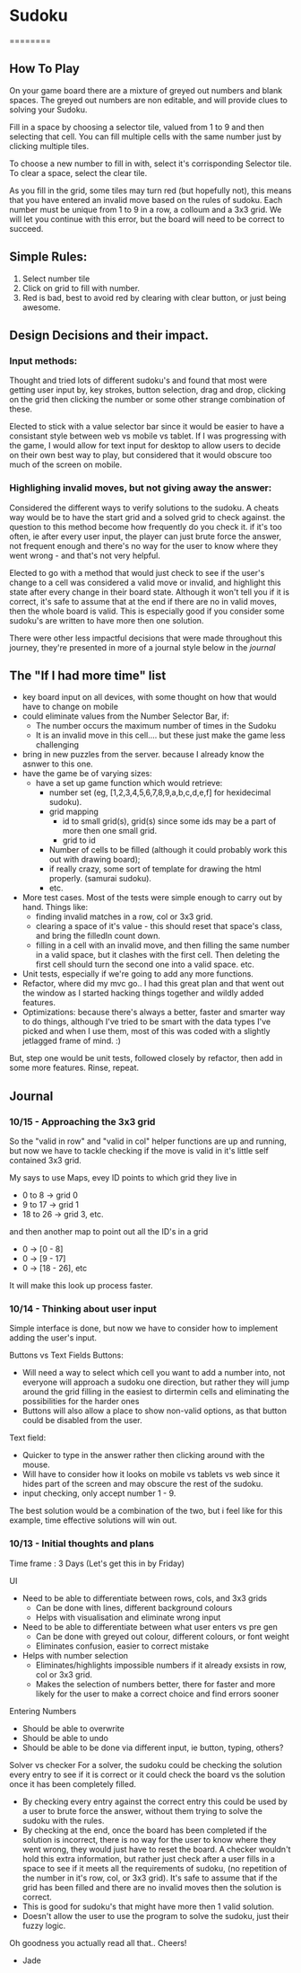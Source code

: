 # Sudoku
========

How To Play
-----------

On your game board there are a mixture of greyed out numbers and blank spaces. The greyed out numbers are non editable, and will provide clues to solving your Sudoku.

Fill in a space by choosing a selector tile, valued from 1 to 9 and then selecting that cell. You can fill multiple cells with the same number just by clicking multiple tiles. 

To choose a new number to fill in with, select it's corrisponding Selector tile.
To clear a space, select the clear tile.

As you fill in the grid, some tiles may turn red (but hopefully not), this means that you have entered an invalid move based on the rules of sudoku. Each number must be unique from 1 to 9 in a row, a colloum and a 3x3 grid. We will let you continue with this error, but the board will need to be correct to succeed.

Simple Rules:
-------------

1. Select number tile
2. Click on grid to fill with number.
3. Red is bad, best to avoid red by clearing with clear button, or just being awesome.


Design Decisions and their impact.
----------------------------------

### Input methods:

Thought and tried lots of different sudoku's and found that most were getting user input by, key strokes, button selection, drag and drop, clicking on the grid then clicking the number or some other strange combination of these. 

Elected to stick with a value selector bar since it would be easier to have a consistant style between web vs mobile vs tablet. If I was progressing with the game, I would allow for text input for desktop to allow users to decide on their own best way to play, but considered that it would obscure too much of the screen on mobile.

### Highlighing invalid moves, but not giving away the answer:

Considered the different ways to verify solutions to the sudoku. A cheats way would be to have the start grid and a solved grid to check against. the question to this method become how frequently do you check it. if it's too often, ie after every user input, the player can just brute force the answer, not frequent enough and there's no way for the user to know where they went wrong - and that's not very helpful.

Elected to go with a method that would just check to see if the user's change to a cell was considered a valid move or invalid, and highlight this state after every change in their board state. Although it won't tell you if it is correct, it's safe to assume that at the end if there are no in valid moves, then the whole board is valid. This is especially good if you consider some sudoku's are written to have more then one solution.

There were other less impactful decisions that were made throughout this journey, they're presented in more of a journal style below in the *journal*

The "If I had more time" list
-----------------------------
- key board input on all devices, with some thought on how that would have to change on mobile
- could eliminate values from the Number Selector Bar, if:
  - The number occurs the maximum number of times in the Sudoku
  - It is an invalid move in this cell.... but these just make the game less challenging
- bring in new puzzles from the server. because I already know the asnwer to this one.
- have the game be of varying sizes:
  - have a set up game function which would retrieve:
    - number set (eg, [1,2,3,4,5,6,7,8,9,a,b,c,d,e,f] for hexidecimal sudoku).
    - grid mapping
      - id to small grid(s), grid(s) since some ids may be a part of more then one small grid.
      - grid to id
    - Number of cells to be filled (although it could probably work this out with drawing board);
    - if really crazy, some sort of template for drawing the html properly. (samurai sudoku).
    - etc.
- More test cases. Most of the tests were simple enough to carry out by hand. Things like:
  - finding invalid matches in a row, col or 3x3 grid.
  - clearing a space of it's value - this should reset that space's class, and bring the filledIn count down.
  - filling in a cell with an invalid move, and then filling the same number in a valid space, but it clashes with the first cell. Then deleting the first cell should turn the second one into a valid space. etc.
- Unit tests, especially if we're going to add any more functions. 
- Refactor, where did my mvc go.. I had this great plan and that went out the window as I started hacking things together and wildly added features.
- Optimizations: because there's always a better, faster and smarter way to do things, although I've tried to be smart with the data types I've picked and when I use them, most of this was coded with a slightly jetlagged frame of mind. :)

But, step one would be unit tests, followed closely by refactor, then add in some more features. Rinse, repeat.

Journal
-------
### 10/15 - Approaching the 3x3 grid

So the "valid in row" and "valid in col" helper functions are up and running, but now we have to tackle checking if the move is valid in it's little self contained 3x3 grid.

My says to use Maps, evey ID points to which grid they live in
- 0 to 8 -> grid 0 
- 9 to 17 -> grid 1 
- 18 to 26 -> grid 3, etc.

and then another map to point out all the ID's in a grid
- 0 -> [0 - 8]
- 0 -> [9 - 17]
- 0 -> [18 - 26], etc

It will make this look up process faster.

### 10/14 - Thinking about user input

Simple interface is done, but now we have to consider how to implement adding the user's input.

Buttons vs Text Fields
Buttons:
- Will need a way to select which cell you want to add a number into, not everyone will approach a sudoku one direction, but rather they will jump around the grid filling in the easiest to dirtermin cells and eliminating the possibilities for the harder ones
- Buttons will also allow a place to show non-valid options, as that button could be disabled from the user.

Text field:
- Quicker to type in the answer rather then clicking around with the mouse.
- Will have to consider how it looks on mobile vs tablets vs web since it hides part of the screen and may obscure the rest of the sudoku.
- input checking, only accept number 1 - 9.

The best solution would be a combination of the two, but i feel like for this example, time effective solutions will win out.

### 10/13 - Initial thoughts and plans

Time frame : 3 Days (Let's get this in by Friday)

UI
- Need to be able to differentiate between rows, cols, and 3x3 grids
  - Can be done with lines, different background colours
  - Helps with visualisation and eliminate wrong input
- Need to be able to differentiate between what user enters vs pre gen
  - Can be done with greyed out colour, different colours, or font weight
  - Eliminates confusion, easier to correct mistake
- Helps with number selection
  - Eliminates/highlights impossible numbers if it already exsists in row, col or 3x3 grid.
  - Makes the selection of numbers better, there for faster and more likely for the user to make a correct choice and find errors sooner

Entering Numbers
- Should be able to overwrite
- Should be able to undo
- Should be able to be done via different input, ie button, typing, others?

Solver vs checker
For a solver, the sudoku could be checking the solution every entry to see if it is correct or it could check the board vs the solution once it has been completely filled. 
  - By checking every entry against the correct entry this could be used by a user to brute force the answer, without them trying to solve the sudoku with the rules.
  - By checking at the end, once the board has been completed if the solution is incorrect, there is no way for the user to know where they went wrong, they would just have to reset the board. 
A checker wouldn't hold this extra information, but rather just check after a user fills in a space to see if it meets all the requirements of sudoku, (no repetition of the number in it's row, col, or 3x3 grid). It's safe to assume that if the grid has been filled and there are no invalid moves then the solution is correct.
  - This is good for sudoku's that might have more then 1 valid solution.
  - Doesn't allow the user to use the program to solve the sudoku, just their fuzzy logic.

Oh goodness you actually read all that.. Cheers! 
- Jade